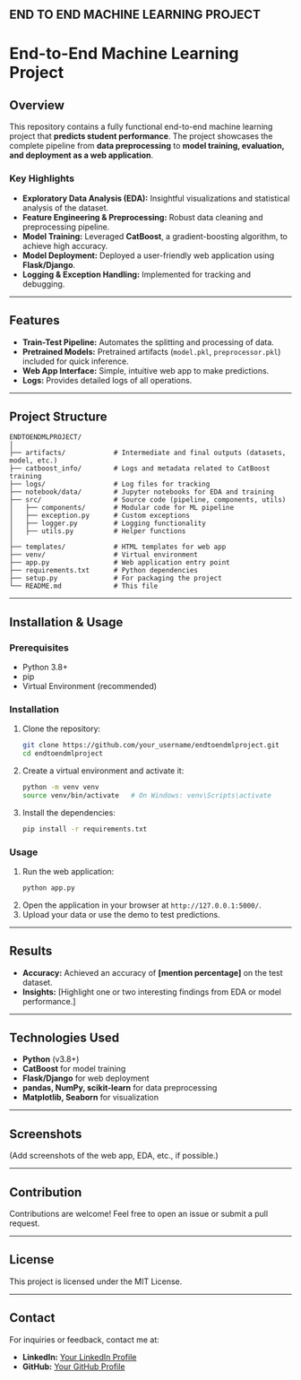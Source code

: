 ## END TO END MACHINE LEARNING PROJECT
# End-to-End Machine Learning Project

## Overview
This repository contains a fully functional end-to-end machine learning project that **predicts student performance**. The project showcases the complete pipeline from **data preprocessing** to **model training, evaluation, and deployment as a web application**.

### Key Highlights
- **Exploratory Data Analysis (EDA):** Insightful visualizations and statistical analysis of the dataset.
- **Feature Engineering & Preprocessing:** Robust data cleaning and preprocessing pipeline.
- **Model Training:** Leveraged **CatBoost**, a gradient-boosting algorithm, to achieve high accuracy.
- **Model Deployment:** Deployed a user-friendly web application using **Flask/Django**.
- **Logging & Exception Handling:** Implemented for tracking and debugging.

---

## Features
- **Train-Test Pipeline:** Automates the splitting and processing of data.
- **Pretrained Models:** Pretrained artifacts (`model.pkl`, `preprocessor.pkl`) included for quick inference.
- **Web App Interface:** Simple, intuitive web app to make predictions.
- **Logs:** Provides detailed logs of all operations.

---

## Project Structure
```plaintext
ENDTOENDMLPROJECT/
│
├── artifacts/            # Intermediate and final outputs (datasets, model, etc.)
├── catboost_info/        # Logs and metadata related to CatBoost training
├── logs/                 # Log files for tracking
├── notebook/data/        # Jupyter notebooks for EDA and training
├── src/                  # Source code (pipeline, components, utils)
│   ├── components/       # Modular code for ML pipeline
│   ├── exception.py      # Custom exceptions
│   ├── logger.py         # Logging functionality
│   ├── utils.py          # Helper functions
│
├── templates/            # HTML templates for web app
├── venv/                 # Virtual environment
├── app.py                # Web application entry point
├── requirements.txt      # Python dependencies
├── setup.py              # For packaging the project
└── README.md             # This file
```

---

## Installation & Usage

### Prerequisites
- Python 3.8+
- pip
- Virtual Environment (recommended)

### Installation
1. Clone the repository:
   ```bash
   git clone https://github.com/your_username/endtoendmlproject.git
   cd endtoendmlproject
   ```
2. Create a virtual environment and activate it:
   ```bash
   python -m venv venv
   source venv/bin/activate   # On Windows: venv\Scripts\activate
   ```
3. Install the dependencies:
   ```bash
   pip install -r requirements.txt
   ```

### Usage
1. Run the web application:
   ```bash
   python app.py
   ```
2. Open the application in your browser at `http://127.0.0.1:5000/`.
3. Upload your data or use the demo to test predictions.

---

## Results
- **Accuracy:** Achieved an accuracy of **[mention percentage]** on the test dataset.
- **Insights:** [Highlight one or two interesting findings from EDA or model performance.]

---

## Technologies Used
- **Python** (v3.8+)
- **CatBoost** for model training
- **Flask/Django** for web deployment
- **pandas, NumPy, scikit-learn** for data preprocessing
- **Matplotlib, Seaborn** for visualization

---

## Screenshots
(Add screenshots of the web app, EDA, etc., if possible.)

---

## Contribution
Contributions are welcome! Feel free to open an issue or submit a pull request.

---

## License
This project is licensed under the MIT License.

---

## Contact
For inquiries or feedback, contact me at:
- **LinkedIn:** [Your LinkedIn Profile](https://linkedin.com/in/yourprofile)
- **GitHub:** [Your GitHub Profile](https://github.com/your_username)
